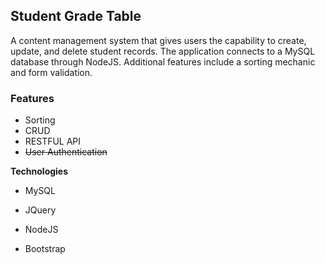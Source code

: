 ## Student Grade Table

A content management system that gives users the capability to create, update, and delete student records. The application connects to a MySQL database through NodeJS. Additional features include a sorting mechanic and form validation.

### Features
- Sorting
- CRUD
- RESTFUL API
- ~~User Authentication~~

**Technologies**

* MySQL

* JQuery

* NodeJS

* Bootstrap

